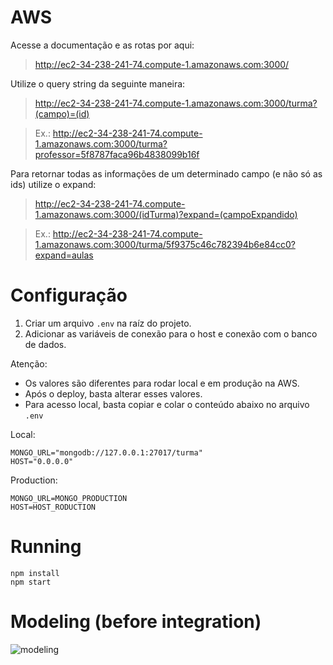 # AWS 
Acesse a documentação e as rotas por aqui:
> http://ec2-34-238-241-74.compute-1.amazonaws.com:3000/

Utilize o query string da seguinte maneira: 
> http://ec2-34-238-241-74.compute-1.amazonaws.com:3000/turma?(campo)=(id)


> Ex.: http://ec2-34-238-241-74.compute-1.amazonaws.com:3000/turma?professor=5f8787faca96b4838099b16f
  
Para retornar todas as informações de um determinado campo (e não só as ids) utilize o expand:
> http://ec2-34-238-241-74.compute-1.amazonaws.com:3000/(idTurma)?expand=(campoExpandido)


> Ex.: http://ec2-34-238-241-74.compute-1.amazonaws.com:3000/turma/5f9375c46c782394b6e84cc0?expand=aulas

# Configuração
1. Criar um arquivo `.env` na raíz do projeto.
2. Adicionar as variáveis de conexão para o host e conexão com o banco de dados.

Atenção:  
  - Os valores são diferentes para rodar local e em produção na AWS.  
  - Após o deploy, basta alterar esses valores.
  - Para acesso local, basta copiar e colar o conteúdo abaixo no arquivo `.env`  
  

Local: 
```
MONGO_URL="mongodb://127.0.0.1:27017/turma"
HOST="0.0.0.0" 

```

Production: 
```
MONGO_URL=MONGO_PRODUCTION
HOST=HOST_RODUCTION

```


# Running

```
npm install
npm start
```
# Modeling (before integration)
![modeling](https://cdn.discordapp.com/attachments/574143511683923969/767837795510779914/unknown.png)


